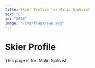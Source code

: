 ```yaml
---
title: Skier Profile for Malin Sjökvist
sex: "L"
id: "2458"
image: "/img/flags/swe.svg" 
---
```


# Skier Profile

This page is for: Malin Sjökvist.
    